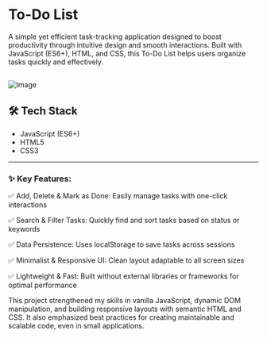 <div>
<h1 align="left">To-Do List</h1>

<p>
A simple yet efficient task-tracking application designed to boost productivity through intuitive design and smooth interactions. Built with JavaScript (ES6+), HTML, and CSS, this To-Do List helps users organize tasks quickly and effectively.
</p>

##

![Image](https://github.com/user-attachments/assets/60dcc958-2850-4bbb-9275-5f8ed538600a)


## 🛠️ Tech Stack

- JavaScript (ES6+)
- HTML5
- CSS3

---

<h3>✨ Key Features: </h3>

✅ Add, Delete & Mark as Done: Easily manage tasks with one-click interactions

✅ Search & Filter Tasks: Quickly find and sort tasks based on status or keywords

✅ Data Persistence: Uses localStorage to save tasks across sessions

✅ Minimalist & Responsive UI: Clean layout adaptable to all screen sizes

✅ Lightweight & Fast: Built without external libraries or frameworks for optimal performance


<p>This project strengthened my skills in vanilla JavaScript, dynamic DOM manipulation, and building responsive layouts with semantic HTML and CSS. It also emphasized best practices for creating maintainable and scalable code, even in small applications.</p>

##



